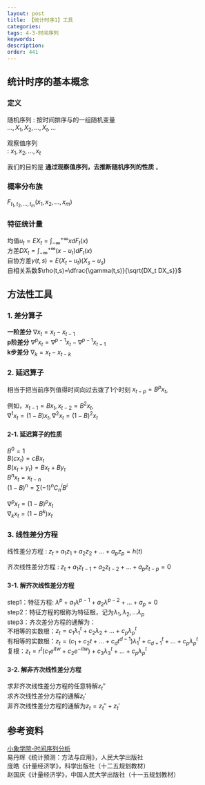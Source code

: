 ```yaml
---
layout: post
title: 【统计时序1】工具
categories:
tags: 4-3-时间序列
keywords:
description:
order: 441
---
```


## 统计时序的基本概念
### 定义
随机序列
:  按时间排序与的一组随机变量  
$..., X_1, X_2, ..., X_t,...$  


观察值序列  
: $x_1, x_2, ..., x_t$  


我们的目的是 **通过观察值序列，去推断随机序列的性质** 。  
### 概率分布族
$F_{t_1,t_2,...,t_m}(x_1,x_2,...,x_m)$

### 特征统计量
均值$u_t=EX_t=\int_{-\infty}^{+\infty}xdF_t(x)$  
方差$DX_t=\int_{-\infty}^{+\infty}(x-u_t)dF_t(x)$  
自协方差$\gamma(t,s)=E(X_t-u_t)(X_s-u_s)$  
自相关系数$\rho(t,s)=\dfrac{\gamma(t,s)}{\sqrt{DX_t DX_s}}$  


## 方法性工具
### 1. 差分算子
**一阶差分** $\nabla x_t=x_t-x_{t-1}$  
**p阶差分** $\nabla^p x_t=\nabla^{p-1} x_t-\nabla^{p-1} x_{t-1}$  
**k步差分** $\nabla_k=x_t-x_{t-k}$  
### 2. 延迟算子
相当于把当前序列值得时间向过去拨了1个时刻
$x_{t-p}=B^p x_t$,  


例如，$x_{t-1}=Bx_t,x_{t-2}=B^2x_t,$  
$\nabla^1 x_t=(1-B)x_t,\nabla^2x_t=(1-B)^2 x_t$  

#### 2-1. 延迟算子的性质
$B^0=1$  
$B(cx_t)=cBx_t$  
$B(x_t+y_t)=Bx_t+By_t$  
$B^n x_t=x_{t-n}$  
$(1-B)^n=\sum(-1)^n C_n^iB^i$  


$\nabla^p x_t=(1-B)^px_t$  
$\nabla_k x_t=(1-B^k)x_t$  
### 3. 线性差分方程
线性差分方程
: $z_t+a_1z_1+a_2z_2+...+a_pz_p=h(t)$  

齐次线性差分方程
: $z_t+a_1z_{t-1}+a_2z_{t-2}+...+a_pz_{t-p}=0$  


#### 3-1. 解齐次线性差分方程
step1：特征方程: $\lambda^p+a_1\lambda^{p-1}+a_2\lambda^{p-2}+...+a_p=0$  
step2：特征方程的根称为特征根，记为$\lambda_1,\lambda_2,...\lambda_p$  
step3：齐次差分方程的通解为：  
不相等的实数根：$z_t=c_1\lambda_1^t+c_2\lambda_2+...+c_p\lambda_p^t$  
有相等的实数根：$z_t=(c_1+c_2t+...+c_dt^{d-1})\lambda_1^t+c_{d+1}^t+...+c_p\lambda_p^t$  
复根：$z_t=r^t(c_1e^{itw}+c_2e^{-itw})+c_3\lambda_3^t+...+c_p\lambda_p^t$  
#### 3-2. 解非齐次线性差分方程
求非齐次线性差分方程的任意特解$z_t''$  
求齐次线性差分方程的通解$z_t'$  
非齐次线性差分方程的通解为$z_t=z_t''+z_t'$  



## 参考资料
[小象学院-时间序列分析](http://www.chinahadoop.cn/course/953)  
易丹辉《统计预测：方法与应用》，人民大学出版社  
庞皓《计量经济学》，科学出版社（十二五规划教材）  
赵国庆《计量经济学》，中国人民大学出版社（十一五规划教材）  
